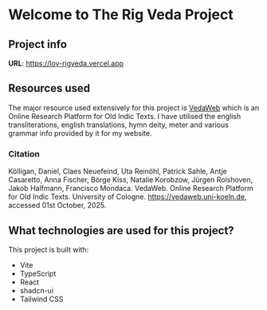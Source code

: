 # Welcome to The Rig Veda Project

## Project info

**URL**: https://lov-rigveda.vercel.app

## Resources used

The major resource used extensively for this project is [VedaWeb](https://lov-rigveda.vercel.app/) which is an Online Research Platform for Old Indic Texts. I have utilised the english transliterations, english translations, hymn deity, meter and various grammar info provided by it for my website.

### Citation

Kölligan, Daniel, Claes Neuefeind, Uta Reinöhl, Patrick Sahle, Antje Casaretto, Anna Fischer, Börge Kiss, Natalie Korobzow, Jürgen Rolshoven, Jakob Halfmann, Francisco Mondaca. VedaWeb. Online Research Platform for Old Indic Texts. University of Cologne. https://vedaweb.uni-koeln.de, accessed 01st October, 2025.

## What technologies are used for this project?

This project is built with:

- Vite
- TypeScript
- React
- shadcn-ui
- Tailwind CSS

